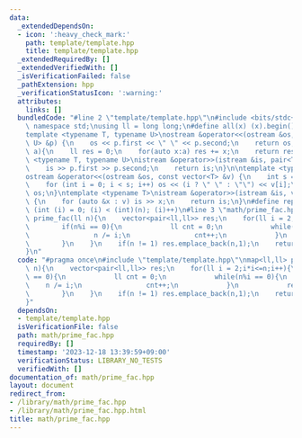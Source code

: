 ```yaml
---
data:
  _extendedDependsOn:
  - icon: ':heavy_check_mark:'
    path: template/template.hpp
    title: template/template.hpp
  _extendedRequiredBy: []
  _extendedVerifiedWith: []
  _isVerificationFailed: false
  _pathExtension: hpp
  _verificationStatusIcon: ':warning:'
  attributes:
    links: []
  bundledCode: "#line 2 \"template/template.hpp\"\n#include <bits/stdc++.h>\nusing\
    \ namespace std;\nusing ll = long long;\n#define all(x) (x).begin(), (x).end()\n\
    template <typename T, typename U>\nostream &operator<<(ostream &os, const pair<T,\
    \ U> &p) {\n    os << p.first << \" \" << p.second;\n    return os;\n}\nll sum(vector<ll>\
    \ a){\n    ll res = 0;\n    for(auto x:a) res += x;\n    return res;\n}\ntemplate\
    \ <typename T, typename U>\nistream &operator>>(istream &is, pair<T, U> &p) {\n\
    \    is >> p.first >> p.second;\n    return is;\n}\n\ntemplate <typename T>\n\
    ostream &operator<<(ostream &os, const vector<T> &v) {\n    int s = (int)v.size();\n\
    \    for (int i = 0; i < s; i++) os << (i ? \" \" : \"\") << v[i];\n    return\
    \ os;\n}\ntemplate <typename T>\nistream &operator>>(istream &is, vector<T> &v)\
    \ {\n    for (auto &x : v) is >> x;\n    return is;\n}\n#define rep(i, n) for\
    \ (int (i) = 0; (i) < (int)(n); (i)++)\n#line 3 \"math/prime_fac.hpp\"\nmap<ll,ll>\
    \ prime_fac(ll n){\n    vector<pair<ll,ll>> res;\n    for(ll i = 2;i*i<=n;i++){\n\
    \        if(n%i == 0){\n            ll cnt = 0;\n            while(n%i == 0){\n\
    \                n /= i;\n                cnt++;\n            }\n            res.emplace_back(i,cnt);\n\
    \        }\n    }\n    if(n != 1) res.emplace_back(n,1);\n    return map<ll,ll>(res.begin(),res.end());\n\
    }\n"
  code: "#pragma once\n#include \"template/template.hpp\"\nmap<ll,ll> prime_fac(ll\
    \ n){\n    vector<pair<ll,ll>> res;\n    for(ll i = 2;i*i<=n;i++){\n        if(n%i\
    \ == 0){\n            ll cnt = 0;\n            while(n%i == 0){\n            \
    \    n /= i;\n                cnt++;\n            }\n            res.emplace_back(i,cnt);\n\
    \        }\n    }\n    if(n != 1) res.emplace_back(n,1);\n    return map<ll,ll>(res.begin(),res.end());\n\
    }"
  dependsOn:
  - template/template.hpp
  isVerificationFile: false
  path: math/prime_fac.hpp
  requiredBy: []
  timestamp: '2023-12-18 13:39:59+09:00'
  verificationStatus: LIBRARY_NO_TESTS
  verifiedWith: []
documentation_of: math/prime_fac.hpp
layout: document
redirect_from:
- /library/math/prime_fac.hpp
- /library/math/prime_fac.hpp.html
title: math/prime_fac.hpp
---
```

